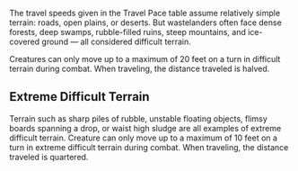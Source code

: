 The travel speeds given in the Travel Pace table assume relatively simple terrain: roads, open plains, or deserts. But wastelanders often face dense forests, deep swamps, rubble-filled ruins, steep mountains, and ice-covered ground — all considered difficult terrain. 

Creatures can only move up to a maximum of 20 feet on a turn in difficult terrain during combat. When traveling, the distance traveled is halved. 

## Extreme Difficult Terrain
Terrain such as sharp piles of rubble, unstable floating objects, flimsy boards spanning a drop, or waist high sludge are all examples of extreme difficult terrain. Creature can only move up to a maximum of 10 feet on a turn in extreme difficult terrain during combat. When traveling, the distance traveled is quartered.